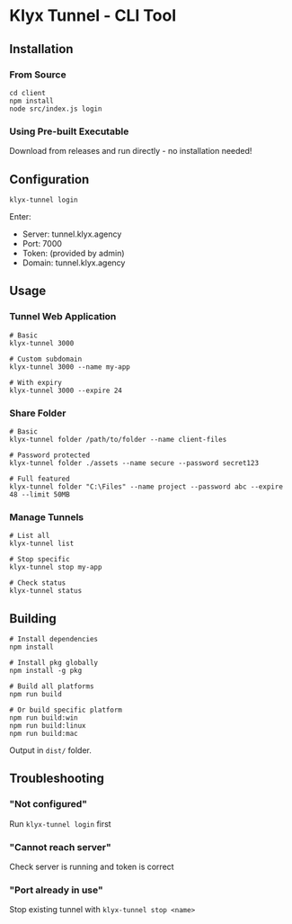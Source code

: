 
# Klyx Tunnel - CLI Tool

## Installation

### From Source

```
cd client
npm install
node src/index.js login
```

### Using Pre-built Executable

Download from releases and run directly - no installation needed!

## Configuration

```
klyx-tunnel login
```

Enter:
- Server: tunnel.klyx.agency
- Port: 7000
- Token: (provided by admin)
- Domain: tunnel.klyx.agency

## Usage

### Tunnel Web Application

```
# Basic
klyx-tunnel 3000

# Custom subdomain
klyx-tunnel 3000 --name my-app

# With expiry
klyx-tunnel 3000 --expire 24
```

### Share Folder

```
# Basic
klyx-tunnel folder /path/to/folder --name client-files

# Password protected
klyx-tunnel folder ./assets --name secure --password secret123

# Full featured
klyx-tunnel folder "C:\Files" --name project --password abc --expire 48 --limit 50MB
```

### Manage Tunnels

```
# List all
klyx-tunnel list

# Stop specific
klyx-tunnel stop my-app

# Check status
klyx-tunnel status
```

## Building

```
# Install dependencies
npm install

# Install pkg globally
npm install -g pkg

# Build all platforms
npm run build

# Or build specific platform
npm run build:win
npm run build:linux
npm run build:mac
```

Output in `dist/` folder.

## Troubleshooting

### "Not configured"
Run `klyx-tunnel login` first

### "Cannot reach server"
Check server is running and token is correct

### "Port already in use"
Stop existing tunnel with `klyx-tunnel stop <name>`
```


